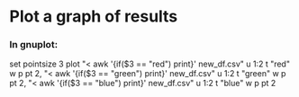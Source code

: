 # Plot a graph of results
### In gnuplot:
   set pointsize 3
   plot "< awk '{if($3 == \"red\") print}' new_df.csv" u 1:2 t "red" w p pt 2, "< awk '{if($3 == \"green\") print}' new_df.csv" u 1:2 t "green" w p pt 2, "< awk '{if($3 == \"blue\") print}' new_df.csv" u 1:2 t "blue" w p pt 2